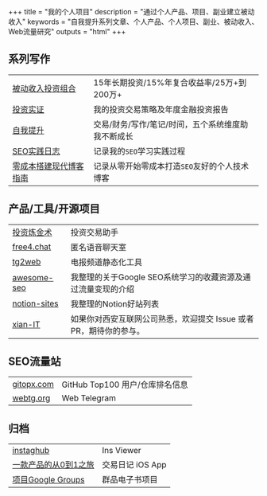 +++
title = "我的个人项目"
description = "通过个人产品、项目、副业建立被动收入"
keywords = "自我提升系列文章、个人产品、个人项目、副业、被动收入、Web流量研究"
outputs = "html"
+++

## 系列写作

| | |
| -- | -- |
| [被动收入投资组合](/categories/被动收入投资组合/) | 15年长期投资/15%年复合收益率/25万+到200万+ |
| [投资实证](/series/投资实证/) | 我的投资交易策略及年度金融投资报告 |
| [自我提升](/series/自我提升/) | 交易/财务/写作/笔记/时间，五个系统维度助我不断成长 |
| [SEO实践日志](/series/seo实践日志/) | 记录我的`SEO`学习实践过程 |
| [零成本搭建现代博客指南](/series/零成本搭建现代博客指南/) | 记录从零开始零成本打造`SEO`友好的个人技术博客 |

## 产品/工具/开源项目

| | |
| -- | -- |
| [投资炼金术](https://money.bmpi.dev/) | 投资交易助手 |
| [free4.chat](https://github.com/madawei2699/free4chat) | 匿名语音聊天室 |
| [tg2web](https://github.com/bmpi-dev/tg2web) | 电报频道静态化工具 |
| [awesome-seo](https://github.com/madawei2699/awesome-seo) | 我整理的关于Google SEO系统学习的收藏资源及通过流量变现的介绍 |
| [notion-sites](https://github.com/madawei2699/notion-sites) | 我整理的Notion好站列表 |
| [xian-IT](https://github.com/madawei2699/xian-IT) | 如果你对西安互联网公司熟悉，欢迎提交 Issue 或者PR，期待你的参与。 |

## SEO流量站

| | |
| -- | -- |
| [gitopx.com](https://www.gitopx.com) | GitHub Top100 用户/仓库排名信息 |
| [webtg.org](https://www.webtg.org) | Web Telegram |

## 归档

| | |
| -- | -- |
| [instaghub](https://github.com/bmpi-dev/instaghub) | Ins Viewer |
| [一款产品的从0到1之旅](/dev/zero-to-one/) | 交易日记 iOS App |
| [项目Google Groups](https://groups.google.com/forum/#!forum/qunpin) | 群品电子书项目 |
